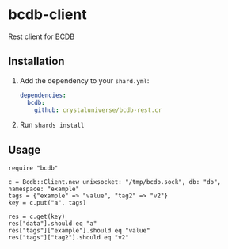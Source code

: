 # bcdb-client

Rest client for [BCDB](https://github.com/threefoldtech/bcdb)

## Installation

1. Add the dependency to your `shard.yml`:

   ```yaml
   dependencies:
     bcdb:
       github: crystaluniverse/bcdb-rest.cr
   ```

2. Run `shards install`

## Usage

```crystal
require "bcdb"

c = Bcdb::Client.new unixsocket: "/tmp/bcdb.sock", db: "db", namespace: "example" 
tags = {"example" => "value", "tag2" => "v2"}
key = c.put("a", tags)

res = c.get(key)
res["data"].should eq "a"
res["tags"]["example"].should eq "value"
res["tags"]["tag2"].should eq "v2"
```